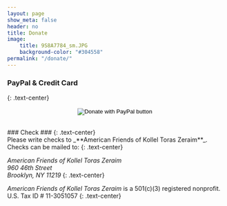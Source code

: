 ```yaml
---
layout: page
show_meta: false
header: no
title: Donate
image:
    title: 9S8A7784_sm.JPG
    background-color: "#304558"
permalink: "/donate/"
---
```


### PayPal & Credit Card ###
{: .text-center}
<br>
<div style="text-align:center">
<form action="https://www.paypal.com/donate" method="post" target="_top">
<input type="hidden" name="hosted_button_id" value="ALUB5CRQ2RCK8" />
<input type="image" src="https://www.paypalobjects.com/en_US/i/btn/btn_donateCC_LG.gif" border="0" name="submit" title="PayPal - The safer, easier way to pay online!" alt="Donate with PayPal button" />
<img alt="" border="0" src="https://www.paypal.com/en_US/i/scr/pixel.gif" width="1" height="1" />
</form>
</div>
<br>     
### Check ###
{: .text-center}
<br>
Please write checks to _**American Friends of Kollel Toras Zeraim**_.<br>
Checks can be mailed to:
{: .text-center}

*American Friends of Kollel Toras Zeraim*<br>
*960 46th Street*<br>
*Brooklyn, NY 11219*
{: .text-center}

*American Friends of Kollel Toras Zeraim* is a 501(c)(3) registered nonprofit.<br>
U.S. Tax ID # 11-3051057
{: .text-center}


